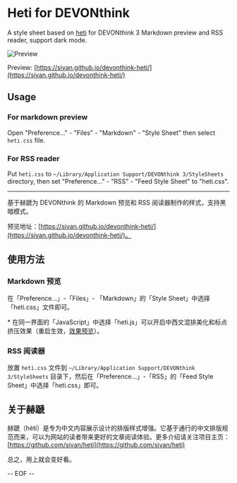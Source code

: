 # Heti for DEVONthink

A style sheet based on [heti](https://github.com/sivan/heti) for DEVONthink 3 Markdown preview and RSS reader, support dark mode.

![Preview](https://raw.githubusercontent.com/sivan/devonthink-heti/master/demo/screenshot.png)

Preview: [https://sivan.github.io/devonthink-heti/](https://sivan.github.io/devonthink-heti/)

## Usage

### For markdown preview
Open "Preference..." - "Files" - "Markdown" - "Style Sheet" then select `heti.css` file.

### For RSS reader
Put `heti.css` to `~/Library/Application Support/DEVONthink 3/StyleSheets` directory, then set "Preference..." - "RSS" - "Feed Style Sheet" to "heti.css".

---

基于赫蹏为 DEVONthink 的 Markdown 预览和 RSS 阅读器制作的样式，支持黑暗模式。

预览地址：[https://sivan.github.io/devonthink-heti/](https://sivan.github.io/devonthink-heti/)。

## 使用方法

### Markdown 预览
在「Preference...」-「Files」- 「Markdown」的「Style Sheet」中选择「heti.css」文件即可。

\* 在同一界面的「JavaScript」中选择「heti.js」可以开启中西文混排美化和标点挤压效果（重启生效，[效果预览](https://sivan.github.io/devonthink-heti/#混排效果与标点挤压)）。

### RSS 阅读器
放置 `heti.css` 文件到 `~/Library/Application Support/DEVONthink 3/StyleSheets` 目录下，然后在「Preference...」-「RSS」的「Feed Style Sheet」中选择「heti.css」即可。

## 关于赫蹏

赫蹏（hètí）是专为中文内容展示设计的排版样式增强。它基于通行的中文排版规范而来，可以为网站的读者带来更好的文章阅读体验。更多介绍请关注项目主页：[https://github.com/sivan/heti](https://github.com/sivan/heti)

总之，用上就会变好看。

-- EOF --
